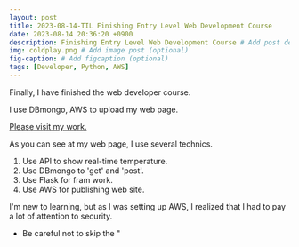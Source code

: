 ```yaml
---
layout: post
title: 2023-08-14-TIL Finishing Entry Level Web Development Course
date: 2023-08-14 20:36:20 +0900
description: Finishing Entry Level Web Development Course # Add post description (optional)
img: coldplay.png # Add image post (optional)
fig-caption: # Add figcaption (optional)
tags: [Developer, Python, AWS]
---
```


Finally, I have finished the web developer course.

I use DBmongo, AWS to upload my web page.

<a href="http://myweb.eba-c2erxcip.ap-northeast-2.elasticbeanstalk.com/">Please visit my work.</a>

As you can see at my web page, I use several technics.

1. Use API to show real-time temperature.
2. Use DBmongo to 'get' and 'post'.
3. Use Flask for fram work.
4. Use AWS for publishing web site.

I'm new to learning, but as I was setting up AWS, I realized that I had to pay a lot of attention to security.

- Be careful not to skip the "
